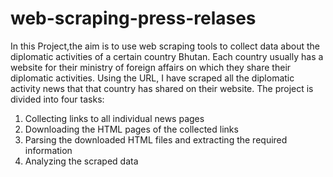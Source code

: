 # web-scraping-press-relases
In this Project,the aim is to use web scraping tools to collect data about the diplomatic activities of a certain country Bhutan. Each country usually has a website for their ministry of foreign affairs on which they share their diplomatic activities. Using the URL, I have scraped all the diplomatic activity news that that country has shared on their website. The project is divided into four tasks:

1. Collecting links to all individual news pages
2. Downloading the HTML pages of the collected links
3. Parsing the downloaded HTML files and extracting the required information
4. Analyzing the scraped data
